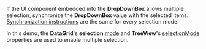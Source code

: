If the UI component embedded into the **DropDownBox** allows multiple selection, synchronize the **DropDownBox** value with the selected items. [Synchronization instructions](/Demos/WidgetsGallery/Demo/DropDownBox/SingleSelection/AngularJS/Light/) are the same for every selection mode.

In this demo, the **DataGrid**'s **selection**.[mode](/Documentation/ApiReference/UI_Components/dxDataGrid/Configuration/selection/#mode) and **TreeView**'s [selectionMode](/Documentation/ApiReference/UI_Components/dxTreeView/Configuration/#selectionMode) properties are used to enable multiple selection.